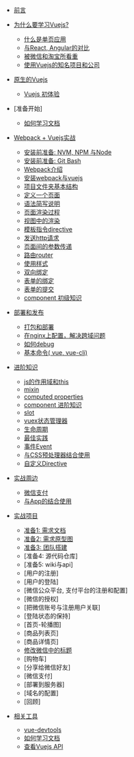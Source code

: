 * [前言](preface.md)
* [为什么要学习Vuejs? ](why_vue.md)
  * [什么是单页应用](single_page_app.md)
  * [与React, Angular的对比](vue_react_angular.md)
  * [被微信和淘宝所看重](wechat_and_weex.md)
  * [使用Vuejs的知名项目和公司](vuejs_projects.md)
* [原生的Vuejs](origin_vuejs.md)
  * [Vuejs 初体验](hello_world_bare_vuejs.md)
* [准备开始]
  * [如何学习文档](how_to_read_vuejs_document.md)
* [Webpack + Vuejs实战](vuejs_basic.md)
  * [安装前准备: NVM, NPM 与Node](nvm.md)
  * [安装前准备: Git Bash](git.md)
  * [Webpack介绍](webpack.md)
  * [安装webpack与vuejs](preparation.md)
  * [项目文件夹基本结构](file_structure.md)
  * [定义一个页面](define_a_page.md)
  * [语法简写说明](es_script.md)
  * [页面渲染过程](how_is_page_rendered.md)
  * [视图中的渲染](view_basic.md)
  * [模板指令directive](render_directive.md)
  * [发送http请求](http_request.md)
  * [页面间的参数传递](parse_paremters.md)
  * [路由router](router.md)
  * [使用样式](styling.md)
  * [双向绑定](v_bind.md)
  * [表单的绑定](form.md)
  * [表单的提交](form_submit.md)
  * [component 初级知识](component.md)
* [部署和发布](build_and_deploy.md)
  * [打包和部署](build_project.md)
  * [在nginx上配置，解决跨域问题](nginx_fix_cross_domain_problem.md)
  * [如何debug](how_to_debug.md)
  * [基本命令( vue, vue-cli)](basic_command_line.md)
* [进阶知识](advanced_vue.md)
  * [js的作用域和this](scope_and_this.md)
  * [mixin](mixin.md)
  * [computed properties](computed_properties_and_watchers.md)
  * [component 进阶知识](advanced_component.md)
  * [slot](slot.md)
  * [vuex状态管理器](vuex.md)
  * [生命周期](life_cycle.md)
  * [最佳实践](best_practices.md)
  * [事件Event](event.md)
  * [与CSS预处理器结合使用](scss_less.md)
  * [自定义Directive](custom_directive.md)
* [实战周边](real_world.md)
  * [微信支付](weixin_pay.md)
  * [与App的结合使用](hybrid_app.md)
* [实战项目](real_project.md)
  * [准备1: 需求文档](real_project_chapter/requirement.md)
  * [准备2: 需求原型图](real_project_chapter/mock_diagram.md)
  * [准备3: 团队搭建](real_project_chapter/team.md)
  * [准备4: 源代码仓库]
  * [准备5: wiki与api]
  * [用户的注册]
  * [用户的登陆]
  * [微信公众平台, 支付平台的注册和配置]
  * [微信的授权]
  * [把微信账号与注册用户关联]
  * [登陆状态的保持]
  * [首页-轮播图]
  * [商品列表页]
  * [商品详情页]
  * [修改微信中的标题](real_project_chapter/change_wechat_title.md)
  * [购物车]
  * [分享给微信好友]
  * [微信支付]
  * [部署到服务器]
  * [域名的配置]
  * [回顾]

* [相关工具](tools.md)
  * [vue-devtools](setup_vuejs_devtools.md)
  * [如何学习文档](how_to_read_vuejs_document.md)  
  * [查看Vuejs API](how_to_check_api.md)
